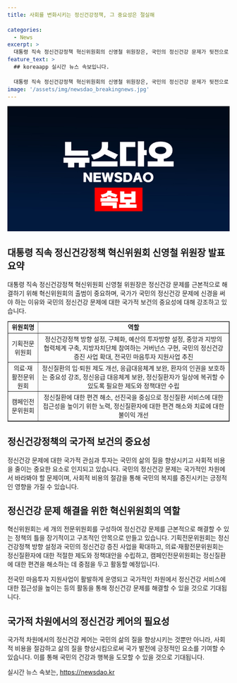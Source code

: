 ```yaml
---
title: 사회를 변화시키는 정신건강정책, 그 중요성은 절실해

categories:
  - News
excerpt: >
  대통령 직속 정신건강정책 혁신위원회의 신영철 위원장은, 국민의 정신건강 문제가 뒷전으로 밀려나 왔으나 혁신위원회 출범은 사회에 큰 의미를 갖는다고 강조했다. 정신건강정책 대전환을 선언한 윤 대통령은 국가가 국민의 정신건강을 위해 적극적으로 나서야 함을 강조했으며, 이에 따라 출범한 혁신위원회는 정부 정신건강정책의 기틀을 만들 전망이다. 혁신위원회는 광범위한 과제를 다루며, 정신건강에 대한 편견 해소와 지역 정신건강정책 시스템 구축을 포함한다. 정신건강 문제를 장기적이고 구조적인 안목으로 다루고자 하며, 이에 대한 국민의 인식과 문화를 변화시키는 데 중요한 역할을 할 것으로 전망된다.
feature_text: >
  ## koreaapp 실시간 뉴스 속보입니다.

  대통령 직속 정신건강정책 혁신위원회의 신영철 위원장은, 국민의 정신건강 문제가 뒷전으로 밀려나 왔으나 혁신위원회 출범은 사회에 큰 의미를 갖는다고 강조했다. 정신건강정책 대전환을 선언한 윤 대통령은 국가가 국민의 정신건강을 위해 적극적으로 나서야 함을 강조했으며, 이에 따라 출범한 혁신위원회는 정부 정신건강정책의 기틀을 만들 전망이다. 혁신위원회는 광범위한 과제를 다루며, 정신건강에 대한 편견 해소와 지역 정신건강정책 시스템 구축을 포함한다. 정신건강 문제를 장기적이고 구조적인 안목으로 다루고자 하며, 이에 대한 국민의 인식과 문화를 변화시키는 데 중요한 역할을 할 것으로 전망된다.
image: '/assets/img/newsdao_breakingnews.jpg'
---
```


<p><img src="/assets/img/newsdao_breakingnews.jpg" alt="koreaapp 속보" /></p>

<h2 data-ke-size="size26">대통령 직속 정신건강정책 혁신위원회 신영철 위원장 발표 요약</h2>

<p data-ke-size="size16">대통령 직속 정신건강정책 혁신위원회 신영철 위원장은 정신건강 문제를 근본적으로 해결하기 위해 혁신위원회의 출범이 중요하며, 국가가 국민의 정신건강 문제에 신경을 써야 하는 이유와 국민의 정신건강 문제에 대한 국가적 보건의 중요성에 대해 강조하고 있습니다.</p>

<table style="width: 100%;" border="1">
<tbody>
<tr>
<td style="text-align: center; height: 17px;"><b>위원회명</b></td>
<td style="text-align: center; height: 17px;"><b>역할</b></td>
</tr>
<tr>
<td style="text-align: center;">기획전문위원회</td>
<td style="text-align: center;">정신건강정책 방향 설정, 구체화, 예산의 투자방향 설정, 중앙과 지방의 협력체계 구축, 지방자치단체 참여하는 거버넌스 구현, 국민의 정신건강 증진 사업 확대, 전국민 마음투자 지원사업 추진</td>
</tr>
<tr>
<td style="text-align: center;">의료·재활전문위원회</td>
<td style="text-align: center;">정신질환의 입·퇴원 제도 개선, 응급대응체계 보완, 환자의 인권을 보호하는 중요성 강조, 정신응급 대응체계 보완, 정신질환자가 일상에 복귀할 수 있도록 필요한 제도와 정책대안 수립</td>
</tr>
<tr>
<td style="text-align: center;">캠페인전문위원회</td>
<td style="text-align: center;">정신질환에 대한 편견 해소, 선진국을 중심으로 정신질환 서비스에 대한 접근성을 높이기 위한 노력, 정신질환자에 대한 편견 해소와 치료에 대한 불이익 개선</td>
</tr>
</tbody>
</table>

<h2 data-ke-size="size26">정신건강정책의 국가적 보건의 중요성</h2>

<p data-ke-size="size16">정신건강 문제에 대한 국가적 관심과 투자는 국민의 삶의 질을 향상시키고 사회적 비용을 줄이는 중요한 요소로 인지되고 있습니다. 국민의 정신건강 문제는 국가적인 차원에서 바라봐야 할 문제이며, 사회적 비용의 절감을 통해 국민의 복지를 증진시키는 긍정적인 영향을 가질 수 있습니다.</p>

<h2 data-ke-size="size26">정신건강 문제 해결을 위한 혁신위원회의 역할</h2>

<p data-ke-size="size16">혁신위원회는 세 개의 전문위원회를 구성하여 정신건강 문제를 근본적으로 해결할 수 있는 정책의 틀을 장기적이고 구조적인 안목으로 만들고 있습니다. 기획전문위원회는 정신건강정책 방향 설정과 국민의 정신건강 증진 사업을 확대하고, 의료·재활전문위원회는 정신질환자에 대한 적절한 제도와 정책대안을 수립하고, 캠페인전문위원회는 정신질환에 대한 편견을 해소하는 데 중점을 두고 활동할 예정입니다.</p>

<p data-ke-size="size16">전국민 마음투자 지원사업이 활발하게 운영되고 국가적인 차원에서 정신건강 서비스에 대한 접근성을 높이는 등의 활동을 통해 정신건강 문제를 해결할 수 있을 것으로 기대됩니다.</p>

<h2 data-ke-size="size26">국가적 차원에서의 정신건강 케어의 필요성</h2>

<p data-ke-size="size16">국가적 차원에서의 정신건강 케어는 국민의 삶의 질을 향상시키는 것뿐만 아니라, 사회적 비용을 절감하고 삶의 질을 향상시킴으로써 국가 발전에 긍정적인 요소를 기여할 수 있습니다. 이를 통해 국민의 건강과 행복을 도모할 수 있을 것으로 기대됩니다.</p>
실시간 뉴스 속보는, <a href="https://newsdao.kr" rel="dofollow">https://newsdao.kr</a>


